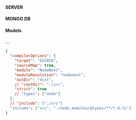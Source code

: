 #### SERVER

#### MONGO DB

#### Models

...

```json
{
  "compilerOptions": {
    "target": "ES2020",
    "sourceMap": true,
    "module": "NodeNext",
    "moduleResolution": "nodenext",
    "outDir": "dist",
    // "rootDir": "./src",
    "strict": true
    // "types": ["node"]
  },
  // "include": ["./src"]
  "include": ["src", "./node_modules/@types/**/*.d.ts"]
}
```
